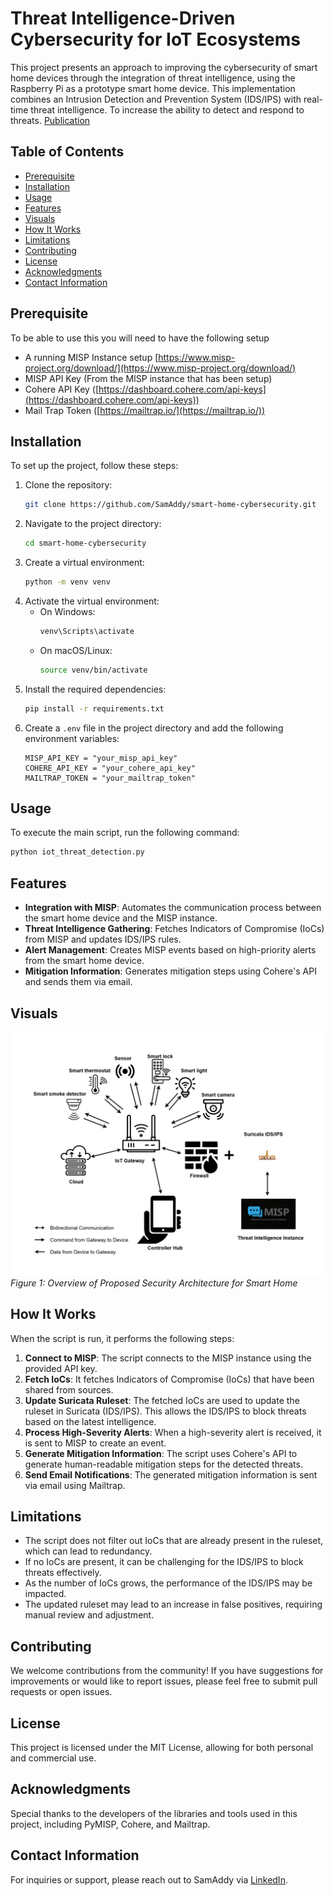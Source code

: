 # Threat Intelligence-Driven Cybersecurity for IoT Ecosystems

This project presents an approach to improving the cybersecurity of smart home devices through the integration of threat intelligence, using the Raspberry Pi as a prototype smart home device. This implementation combines an Intrusion Detection and Prevention System (IDS/IPS) with real-time threat intelligence. To increase the ability to detect and respond to threats. [Publication](https://doi.org/10.1016/j.procs.2025.03.074)


## Table of Contents
- [Prerequisite](#prerequisite)
- [Installation](#installation)
- [Usage](#usage)
- [Features](#features)
- [Visuals](#visuals)
- [How It Works](#how-it-works)
- [Limitations](#limitations)
- [Contributing](#contributing)
- [License](#license)
- [Acknowledgments](#acknowledgments)
- [Contact Information](#contact-information)


## Prerequisite
To be able to use this you will need to have the following setup 
- A running MISP Instance setup [https://www.misp-project.org/download/](https://www.misp-project.org/download/) 
- MISP API Key (From the MISP instance that has been setup)
- Cohere API Key ([https://dashboard.cohere.com/api-keys](https://dashboard.cohere.com/api-keys))
- Mail Trap Token ([https://mailtrap.io/](https://mailtrap.io/))


## Installation
To set up the project, follow these steps:

1. Clone the repository:
   ```bash
   git clone https://github.com/SamAddy/smart-home-cybersecurity.git
   ```
2. Navigate to the project directory:
   ```bash
   cd smart-home-cybersecurity
   ```
3. Create a virtual environment:
   ```bash
   python -m venv venv
   ```
4. Activate the virtual environment:
   - On Windows:
     ```bash
     venv\Scripts\activate
     ```
   - On macOS/Linux:
     ```bash
     source venv/bin/activate
     ```
5. Install the required dependencies:
   ```bash
   pip install -r requirements.txt
   ```
6. Create a `.env` file in the project directory and add the following environment variables:
   ```properties
   MISP_API_KEY = "your_misp_api_key"
   COHERE_API_KEY = "your_cohere_api_key"
   MAILTRAP_TOKEN = "your_mailtrap_token"
   ```

## Usage
To execute the main script, run the following command:
```bash
python iot_threat_detection.py
```

## Features
- **Integration with MISP**: Automates the communication process between the smart home device and the MISP instance.
- **Threat Intelligence Gathering**: Fetches Indicators of Compromise (IoCs) from MISP and updates IDS/IPS rules.
- **Alert Management**: Creates MISP events based on high-priority alerts from the smart home device.
- **Mitigation Information**: Generates mitigation steps using Cohere's API and sends them via email.

## Visuals
![Proposed Security Architecture for Smart Home](images/Proposed-Secure-Architecture-for-Smart-Home.png)
*Figure 1: Overview of Proposed Security Architecture for Smart Home*


## How It Works
When the script is run, it performs the following steps:

1. **Connect to MISP**: The script connects to the MISP instance using the provided API key.
2. **Fetch IoCs**: It fetches Indicators of Compromise (IoCs) that have been shared from sources.
3. **Update Suricata Ruleset**: The fetched IoCs are used to update the ruleset in Suricata (IDS/IPS). This allows the IDS/IPS to block threats based on the latest intelligence.
4. **Process High-Severity Alerts**: When a high-severity alert is received, it is sent to MISP to create an event.
5. **Generate Mitigation Information**: The script uses Cohere's API to generate human-readable mitigation steps for the detected threats.
6. **Send Email Notifications**: The generated mitigation information is sent via email using Mailtrap.


## Limitations
- The script does not filter out IoCs that are already present in the ruleset, which can lead to redundancy.
- If no IoCs are present, it can be challenging for the IDS/IPS to block threats effectively.
- As the number of IoCs grows, the performance of the IDS/IPS may be impacted.
- The updated ruleset may lead to an increase in false positives, requiring manual review and adjustment.


## Contributing
We welcome contributions from the community! If you have suggestions for improvements or would like to report issues, please feel free to submit pull requests or open issues.

## License
This project is licensed under the MIT License, allowing for both personal and commercial use.

## Acknowledgments
Special thanks to the developers of the libraries and tools used in this project, including PyMISP, Cohere, and Mailtrap.

## Contact Information
For inquiries or support, please reach out to SamAddy via [LinkedIn](https://www.linkedin.com/in/samuel-k-addison/).
